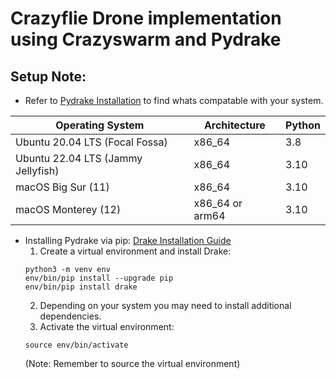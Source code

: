 # Crazyflie Drone implementation using Crazyswarm and Pydrake

## Setup Note:

* Refer to [Pydrake Installation](https://drake.mit.edu/installation.html) to find whats compatable with your system.

| Operating System                  | Architecture  | Python    |
| -------------                     | ------------- | ----------|
| Ubuntu 20.04 LTS (Focal Fossa)    | x86_64        | 3.8       |
| Ubuntu 22.04 LTS (Jammy Jellyfish)| x86_64        | 3.10      |
| macOS Big Sur (11)                | x86_64        |	3.10    |
| macOS Monterey (12)               |	x86_64 or arm64 | 3.10  |

* Installing Pydrake via pip: [Drake Installation Guide](https://drake.mit.edu/pip.html#stable-releases)
    1. Create a virtual environment and install Drake:
    ```
    python3 -m venv env
    env/bin/pip install --upgrade pip
    env/bin/pip install drake
    ```
    2. Depending on your system you may need to install additional dependencies.
    3. Activate the virtual environment:
    ```
    source env/bin/activate
    ```
    (Note: Remember to source the virtual environment)